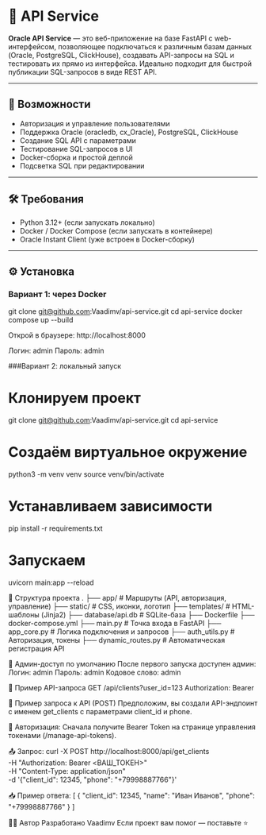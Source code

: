 # 🧩 API Service

**Oracle API Service** — это веб-приложение на базе FastAPI с web-интерфейсом, позволяющее подключаться к различным базам данных (Oracle, PostgreSQL, ClickHouse), создавать API-запросы на SQL и тестировать их прямо из интерфейса. Идеально подходит для быстрой публикации SQL-запросов в виде REST API.

---

## 🚀 Возможности

- Авторизация и управление пользователями
- Поддержка Oracle (oracledb, cx_Oracle), PostgreSQL, ClickHouse
- Создание SQL API с параметрами
- Тестирование SQL-запросов в UI
- Docker-сборка и простой деплой
- Подсветка SQL при редактировании

---

## 🛠️ Требования

- Python 3.12+ (если запускать локально)
- Docker / Docker Compose (если запускать в контейнере)
- Oracle Instant Client (уже встроен в Docker-сборку)

---

## ⚙️ Установка

### Вариант 1: через Docker

git clone git@github.com:Vaadimv/api-service.git
cd api-service
docker compose up --build

Открой в браузере: http://localhost:8000

Логин: admin
Пароль: admin

###Вариант 2: локальный запуск
# Клонируем проект
git clone git@github.com:Vaadimv/api-service.git
cd api-service

# Создаём виртуальное окружение
python3 -m venv venv
source venv/bin/activate

# Устанавливаем зависимости
pip install -r requirements.txt

# Запускаем
uvicorn main:app --reload

📁 Структура проекта
.
├── app/                 # Маршруты (API, авторизация, управление)
├── static/              # CSS, иконки, логотип
├── templates/           # HTML-шаблоны (Jinja2)
├── database/api.db      # SQLite-база
├── Dockerfile
├── docker-compose.yml
├── main.py              # Точка входа в FastAPI
├── app_core.py          # Логика подключения и запросов
├── auth_utils.py        # Авторизация, токены
├── dynamic_routes.py    # Автоматическая регистрация API


🔐 Админ-доступ по умолчанию
После первого запуска доступен админ:
Логин: admin
Пароль: admin
Кодовое слово: admin

🧪 Пример API-запроса
GET /api/clients?user_id=123
Authorization: Bearer <token>

📡 Пример запроса к API (POST)
Предположим, вы создали API-эндпоинт с именем get_clients с параметрами client_id и phone.

🔐 Авторизация:
Сначала получите Bearer Token на странице управления токенами (/manage-api-tokens).

📤 Запрос:
curl -X POST http://localhost:8000/api/get_clients \
     -H "Authorization: Bearer <ВАШ_ТОКЕН>" \
     -H "Content-Type: application/json" \
     -d '{"client_id": 12345, "phone": "+79998887766"}'

📥 Пример ответа:
[
  {
    "client_id": 12345,
    "name": "Иван Иванов",
    "phone": "+79998887766"
  }
]


👨‍💻 Автор
Разработано Vaadimv
Если проект вам помог — поставьте ⭐️
